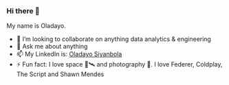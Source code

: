 ### Hi there 👋

 My name is Oladayo.

- 👯 I’m looking to collaborate on anything data analytics & engineering
- 💬 Ask me about anything
- 📫 My LinkedIn is: [Oladayo Siyanbola](https://www.linkedin.com/in/oladayosiyanbola/) 
- ⚡ Fun fact: I love space 🚀🛰 and photography 📸.
                I love Federer, Coldplay, The Script and Shawn Mendes



